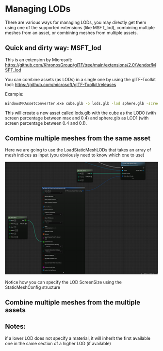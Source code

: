 # Managing LODs

There are various ways for managing LODs, you may directly get them using one of the supported extensions (like MSFT_lod), combining multiple meshes from an asset, or combining meshes from multiple assets.

## Quick and dirty way: MSFT_lod

This is an extension by Microsoft: https://github.com/KhronosGroup/glTF/tree/main/extensions/2.0/Vendor/MSFT_lod

You can combine assets (as LODs) in a single one by using the glTF-Toolkit tool: https://github.com/microsoft/glTF-Toolkit/releases

Example:

```sh
WindowsMRAssetConverter.exe cube.glb -o lods.glb -lod sphere.glb -screen-coverage 0.4 0.1
```

This will create a new asset called lods.glb with the cube as the LOD0 (with screen percentage between max and 0.4) and sphere.glb as LOD1 (with screen percentage between 0.4 and 0.1).

## Combine multiple meshes from the same asset

Here we are going to use the LoadStaticMeshLODs that takes an array of mesh indices as input (you obviously need to know which one to use)

![LoadStaticMeshLODs](Docs/Assets/LoadStaticMeshLODs.png?raw=true "LoadStaticMeshLODs")

Notice how you can specify the LOD ScreenSize using the StaticMeshConfig structure

## Combine multiple meshes from the multiple assets

## Notes:

if a lower LOD does not specify a material, it will inherit the first available one in the same section of a higher LOD (if available)

